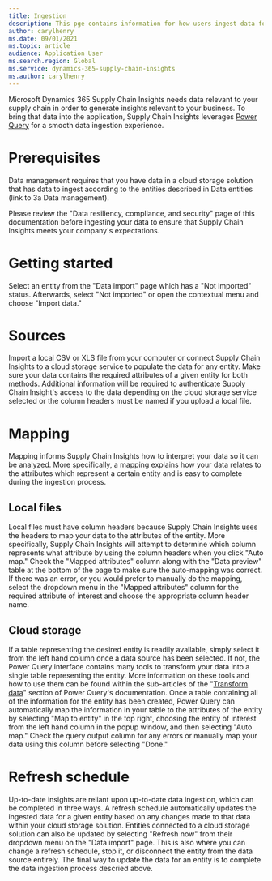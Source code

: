 ```yaml
---
title: Ingestion
description: This pge contains information for how users ingest data for Supply Chain Insights
author: carylhenry
ms.date: 09/01/2021
ms.topic: article
audience: Application User
ms.search.region: Global
ms.service: dynamics-365-supply-chain-insights
ms.author: carylhenry
---
```


Microsoft Dynamics 365 Supply Chain Insights needs data relevant to your supply chain in order to generate insights relevant to your business. 
To bring that data into the application, Supply Chain Insights leverages [Power Query](https://docs.microsoft.com/en-us/power-query/power-query-what-is-power-query) for a smooth data ingestion experience.

# Prerequisites
Data management requires that you have data in a cloud storage solution that has data to ingest according to the entities described in Data entities (link to 3a Data management).

Please review the "Data resiliency, compliance, and security" page of this documentation before ingesting your data to ensure that Supply Chain Insights meets your company's expectations.

# Getting started
Select an entity from the "Data import" page which has a "Not imported" status. Afterwards, select "Not imported" or open the contextual menu and choose "Import data."

# Sources

Import a local CSV or XLS file from your computer or connect Supply Chain Insights to a cloud storage service to populate the data for any entity. Make sure your data contains the required attributes of a given entity for both methods. Additional information will be required to authenticate Supply Chain Insight's access to the data depending on the cloud storage service selected or the column headers must be named if you upload a local file.

# Mapping
Mapping informs Supply Chain Insights how to interpret your data so it can be analyzed. More specifically, a mapping explains how your data relates to the attributes which represent a certain entity and is easy to complete during the ingestion process. 
## Local files
Local files must have column headers because Supply Chain Insights uses the headers to map your data to the attributes of the entity. More specifically, Supply Chain Insights will attempt to determine which column represents what attribute by using the column headers when you click "Auto map." Check the "Mapped attributes" column along with the "Data preview" table at the bottom of the page to make sure the auto-mapping was correct. If there was an error, or you would prefer to manually do the mapping, select the dropdown menu in the "Mapped attributes" column for the required attribute of interest and choose the appropriate column header name.

## Cloud storage
If a table representing the desired entity is readily available, simply select it from the left hand column once a data source has been selected. If not, the Power Query interface contains many tools to transform your data into a single table representing the entity. More information on these tools and how to use them can be found within the sub-articles of the "[Transform data](https://docs.microsoft.com/en-us/power-query/power-query-ui)" section of Power Query's documentation. Once a table containing all of the information for the entity has been created, Power Query can automatically map the information in your table to the attributes of the entity by selecting "Map to entity" in the top right, choosing the entity of interest from the left hand column in the popup window, and then selecting "Auto map." Check the query output column for any errors or manually map your data using this column before selecting "Done."

# Refresh schedule
Up-to-date insights are reliant upon up-to-date data ingestion, which can be completed in three ways. A refresh schedule automatically updates the ingested data for a given entity based on any changes made to that data within your cloud storage solution. Entities connected to a cloud storage solution can also be updated by selecting "Refresh now" from their dropdown menu on the "Data import" page. This is also where you can change a refresh schedule, stop it, or disconnect the entity from the data source entirely. The final way to update the data for an entity is to complete the data ingestion process descried above. 
